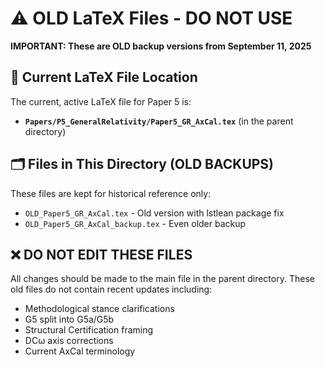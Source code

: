 # ⚠️ OLD LaTeX Files - DO NOT USE

**IMPORTANT: These are OLD backup versions from September 11, 2025**

## 📍 Current LaTeX File Location

The current, active LaTeX file for Paper 5 is:
- **`Papers/P5_GeneralRelativity/Paper5_GR_AxCal.tex`** (in the parent directory)

## 🗂️ Files in This Directory (OLD BACKUPS)

These files are kept for historical reference only:
- `OLD_Paper5_GR_AxCal.tex` - Old version with lstlean package fix
- `OLD_Paper5_GR_AxCal_backup.tex` - Even older backup

## ❌ DO NOT EDIT THESE FILES

All changes should be made to the main file in the parent directory.
These old files do not contain recent updates including:
- Methodological stance clarifications
- G5 split into G5a/G5b
- Structural Certification framing
- DCω axis corrections
- Current AxCal terminology